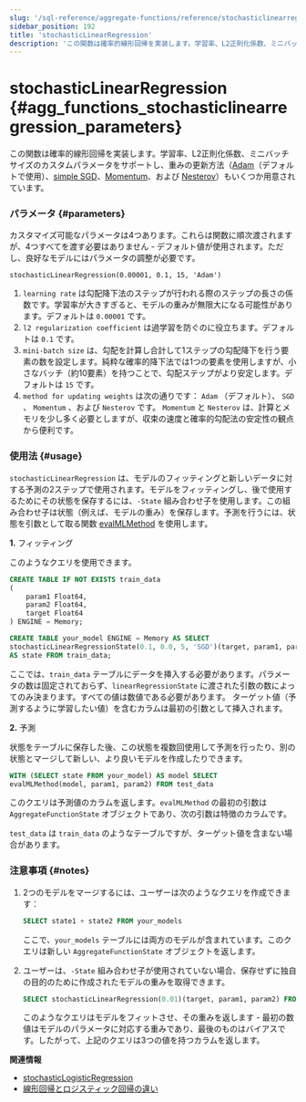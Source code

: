 ```yaml
---
slug: '/sql-reference/aggregate-functions/reference/stochasticlinearregression'
sidebar_position: 192
title: 'stochasticLinearRegression'
description: 'この関数は確率的線形回帰を実装します。学習率、L2正則化係数、ミニバッチサイズのカスタムパラメータをサポートし、重みの更新方法（Adam、シンプルSGD、Momentum、Nesterov）もいくつか用意されています。'
---
```



# stochasticLinearRegression {#agg_functions_stochasticlinearregression_parameters}

この関数は確率的線形回帰を実装します。学習率、L2正則化係数、ミニバッチサイズのカスタムパラメータをサポートし、重みの更新方法（[Adam](https://en.wikipedia.org/wiki/Stochastic_gradient_descent#Adam)（デフォルトで使用）、[simple SGD](https://en.wikipedia.org/wiki/Stochastic_gradient_descent)、[Momentum](https://en.wikipedia.org/wiki/Stochastic_gradient_descent#Momentum)、および [Nesterov](https://mipt.ru/upload/medialibrary/d7e/41-91.pdf)）もいくつか用意されています。

### パラメータ {#parameters}

カスタマイズ可能なパラメータは4つあります。これらは関数に順次渡されますが、4つすべてを渡す必要はありません - デフォルト値が使用されます。ただし、良好なモデルにはパラメータの調整が必要です。

``` text
stochasticLinearRegression(0.00001, 0.1, 15, 'Adam')
```

1.  `learning rate` は勾配降下法のステップが行われる際のステップの長さの係数です。学習率が大きすぎると、モデルの重みが無限大になる可能性があります。デフォルトは `0.00001` です。
2.  `l2 regularization coefficient` は過学習を防ぐのに役立ちます。デフォルトは `0.1` です。
3.  `mini-batch size` は、勾配を計算し合計して1ステップの勾配降下を行う要素の数を設定します。純粋な確率的降下法では1つの要素を使用しますが、小さなバッチ（約10要素）を持つことで、勾配ステップがより安定します。デフォルトは `15` です。
4.  `method for updating weights` は次の通りです： `Adam` （デフォルト）、 `SGD` 、 `Momentum` 、および `Nesterov` です。 `Momentum` と `Nesterov` は、計算とメモリを少し多く必要としますが、収束の速度と確率的勾配法の安定性の観点から便利です。

### 使用法 {#usage}

`stochasticLinearRegression` は、モデルのフィッティングと新しいデータに対する予測の2ステップで使用されます。モデルをフィッティングし、後で使用するためにその状態を保存するには、`-State` 組み合わせ子を使用します。この組み合わせ子は状態（例えば、モデルの重み）を保存します。予測を行うには、状態を引数として取る関数 [evalMLMethod](/sql-reference/functions/machine-learning-functions#evalmlmethod) を使用します。

<a name="stochasticlinearregression-usage-fitting"></a>

**1.** フィッティング

このようなクエリを使用できます。

``` sql
CREATE TABLE IF NOT EXISTS train_data
(
    param1 Float64,
    param2 Float64,
    target Float64
) ENGINE = Memory;

CREATE TABLE your_model ENGINE = Memory AS SELECT
stochasticLinearRegressionState(0.1, 0.0, 5, 'SGD')(target, param1, param2)
AS state FROM train_data;
```

ここでは、`train_data` テーブルにデータを挿入する必要があります。パラメータの数は固定されておらず、`linearRegressionState` に渡された引数の数によってのみ決まります。すべての値は数値である必要があります。
ターゲット値（予測するように学習したい値）を含むカラムは最初の引数として挿入されます。

**2.** 予測

状態をテーブルに保存した後、この状態を複数回使用して予測を行ったり、別の状態とマージして新しい、より良いモデルを作成したりできます。

``` sql
WITH (SELECT state FROM your_model) AS model SELECT
evalMLMethod(model, param1, param2) FROM test_data
```

このクエリは予測値のカラムを返します。`evalMLMethod` の最初の引数は `AggregateFunctionState` オブジェクトであり、次の引数は特徴のカラムです。

`test_data` は `train_data` のようなテーブルですが、ターゲット値を含まない場合があります。

### 注意事項 {#notes}

1.  2つのモデルをマージするには、ユーザーは次のようなクエリを作成できます：
    ``` sql
    SELECT state1 + state2 FROM your_models
    ```
    ここで、`your_models` テーブルには両方のモデルが含まれています。このクエリは新しい `AggregateFunctionState` オブジェクトを返します。

2.  ユーザーは、`-State` 組み合わせ子が使用されていない場合、保存せずに独自の目的のために作成されたモデルの重みを取得できます。
    ``` sql
    SELECT stochasticLinearRegression(0.01)(target, param1, param2) FROM train_data
    ```
    このようなクエリはモデルをフィットさせ、その重みを返します - 最初の数値はモデルのパラメータに対応する重みであり、最後のものはバイアスです。したがって、上記のクエリは3つの値を持つカラムを返します。

**関連情報**

- [stochasticLogisticRegression](/sql-reference/aggregate-functions/reference/stochasticlogisticregression)
- [線形回帰とロジスティック回帰の違い](https://stackoverflow.com/questions/12146914/what-is-the-difference-between-linear-regression-and-logistic-regression)
